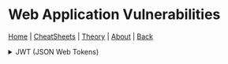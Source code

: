 # Web Application Vulnerabilities
[Home](../index.md) | [CheatSheets](../cheatsheets.md) | [Theory](../theory.md) | [About](../about.md) | [Back](../theory.md)

<details>
<summary>JWT (JSON Web Tokens)</summary>
  
  ### JWT Background:
  JWTs serve as an alternative to traditional session management and contain information about users. They are used for authentication, session handling and  implementing access control mechanisms. Unlike session cookies, JWTs store all of the information about the user on the client side which is useful for highly distributed web applications. 
  
  A JWT consists of three parts:
    * Header - Contains metadata about the token itself.
    * Payload - Contains user data and information 
    * Signature - A signature is generated by hashing the header and payload and may also be encrypted.
  
  Each component is a base64url-encoded JSON object separated by dots '.' and can be read by anybody with access to a token using a decoder. Since the data in a JWT can  be easily read and modified by anyone who has access to it, the security of JWTs relies on the presence of a cryptographic signature. 
  
  When a server issues a JWT token a signature is typically generated from the header and payload values. This involves using a secret signing key that is known only by the server and allows the server to verify that the contents of the JWT has not been modified. Since the signature is generated from the header and payload, changing any part of the JWT will result in a signature mismatch, it should be impossible to generate the correct signature for a given header and payload without knowing the secret signing key. 

  A JWT is either implemented as a JWS (JSON Web Signature) or JWE (JSON Web Encryption), these specifications define how a JWT should be implemented in practice. In most cases, people refering to JWTs are actually refering to a JWS, a JWE is similar to a JWS except the header and payload contents are encrypted rather than encoded. 
  
  ### JWT Attack Methods:
  JWT attacks are performed in an attempt to bypass authentication and access control mechanisms, if we are able to steal or forge JWTs, we might be able to perform actions on behalf of another application user and obtain sensitive information. In the worst case scenario, we might be able to elevate our privileges and take full control over user accounts. 
  
  JWT vulnerabilities typically arise due to a mishandling of the token in the application, many specifications for JWTs exist and it is often up to the developer to implement the functionality themselves. This can result in accidental vulnerabilities being introduced even if libraries are used to harden the application environment. JWT vulnerabilties are commonly found in the way the JWT signature is verified, if the server fails to properly verify a JWT signature, an attacker might be able to tamper with the values that are passed to the application via the payload field. In addition, the integrity of a JWT lies entirely on the assumption that the secret signing key remains secret, if this key is guessable via bruteforce or is leaked in some other way for example through a LFI attack, an attacker could generate a valid signature for any token. 
  
  ### Exploiting JWT Signature Verification:
  The application server does not store any information about the JWTs that it issues by design, instead each token is a self contained entity. This design provides many benefits for developers and applications but introduces a different problem, how does the server know about the original contents of the token that it issued? If the server fails to verify the signature correctly, an attacker can make arbitrary changes to the token. 
  
  Consider this example JWT token:
  
  ```
  { 
    "username": "john",
    "userType": "user"
  }
  ```
  If the server uses the username name/value pair to identify which user account to display and signature verification is flawed, an attacker could change the value to any user they wish and take over their account. Similarly, if the value of the userType name/value pair was changed to "admin", an attacker might be able to access administration functionality.
  
  ### Accepting Arbitrary Signatures:
  JWT code libraries typically provide two methods for handling tokens, one method will verify the token and the other will simply decode the token. The Node.js jsonwebtoken library provides the methods verify() for verifying the tokens signature and decode() for decoding the JWT, it could be the case that in the implementation of the JWT functionality, the developer(s) passed the token only to the decode() method and not to the verify() method beforehand. This means that the application does not perform any signature validation at all before returning application data to the user.
  
  If the server fails to validate the signature in this way, we could try changing the values in the payload section to other users or administrative usernames in an attempt to access restricted parts of the application. To do this, modify the payload values in a JWT editor such as the one provided in burpsuite and replace your token with the one you modified. If the server does not perform any signature validation you might be able to access restricted parts of the application such as user other user accounts, administration portals, etc. Remember, if the server does not perform any signature validation you won't need to change the signature of the JWT in anyway just the payload values. 
  
  ### Removing the Signature:
  The JWT header contains a parameter called 'alg' which informs the server which algorithm was used to sign the token. This is used by the server when validating the signature since it needs to know which algorithm to use to regenerate the signature from the given token:
  
  ```
  {
    "alg": "HS256",
    "typ": "JWT"
  }
  . . . . . . . . . . .
  {
    "alg": "none",
    "typ": "JWT"
   }
  ```
  
  Since JWTs are stored on the client side we can also tamper with the values specified in the header component of the token. JWTs can use different signing algorithms such as HS256 but they can also be left unsigned. If this is the case, the value of the 'alg' name/value pair can be set to 'none' which indicates an insecure JWT. Typically servers will reject tokens with no signature but this is typically done through string validation, it is sometimes possible to bypass these validation checks by using character obfuscation techniques such as character encoding or random capitalization. 
  
  It is important to note that even if a JWT is unsigned it must still contain a trailing dot '.'
  
  ### JWT Header Parameter Injections:
  The JWS specification states that only the 'alg' header parameter is required but in practice, JWT headers also known as JOSE headers can contain several other parameters. From an attackers perspective, we are interesting in the following parameters:
  
  * jwk (JSON Web Key) - Provides an embedded JSON object representing the key.
  * jku (JSON Web Key Set URL) - Provides a URL from which servers can fetch a set of keys containing the correct key.
  * kid (Key ID) - Provides an ID that servers can use to identify the correct key in cases where there are multiple keys to choose from. Depending on the format of the key, this may have a matching kid parameter.
  
  Each of these parameters are interesting to us since they tell the server which key to use when verifying the signature of a JWT, we can attempt to exploit these by injecting modified JWTs signed using our own arbitrary key rather than the servers. 
  
  #### Self Signing JWTs using the 'jwk' Parameter:
  We can inject self signed JWTs via the "jwk" parameter, the jwk parameter can be used by servers to embed their own public key directly within the token itself in jwk format. "A JWK (JSON Web Key) is a standardized format for representing keys as a JSON object." Below is an example of jwk in a JWT:
  
  ```
  {
    "kid": "ed2Nf8sb-sD6ng0-scs5390g-fFD8sfxG",
    "typ": "JWT",
    "alg": "RS256",
    "jwk": {
        "kty": "RSA",
        "e": "AQAB",
        "kid": "ed2Nf8sb-sD6ng0-scs5390g-fFD8sfxG",
        "n": "yy1wpYmffgXBxhAUJzHHocCuJolwDqql75ZWuCQ_cb33K2vh9m"
    }
  }
  ```
  In a perfect world, servers should only use a whitelist of public keys to verify the signatures in JWTs, misconfigured servers on the other hand sometimes use any key that is embedded in the jwk parameter. You can exploit this behavior by signing a modified JWT using your own RSA private key, then embedding the matching public key in the jwk header. 
  
  To perform this attack using BurpSuite we can follow the steps taken from the PortSwigger labs on JWTs:

    * In Burp, load the JWT Editor extension from the BApp store.

    * In the lab, log in to your own account and send the post-login GET /my-account request to Burp Repeater.

    * In Burp Repeater, change the path to /admin and send the request. Observe that the admin panel is only accessible when logged in as the administrator user.

    * Go to the JWT Editor Keys tab in Burp's main tab bar.

    * Click New RSA Key.

    * In the dialog, click Generate to automatically generate a new key pair, then click OK to save the key. Note that you don't need to select a key size as this will automatically be updated later.

    * Go back to the GET /admin request in Burp Repeater and switch to the extension-generated JSON Web Token tab.

    * In the payload, change the value of the sub claim to administrator.

    * At the bottom of the JSON Web Token tab, click Attack, then select Embedded JWK. When prompted, select your newly generated RSA key and click OK.

    * In the header of the JWT, observe that a jwk parameter has been added containing your public key.

    * Send the request. Observe that you have successfully accessed the admin panel.

  
  #### Self Signing JWTs using the 'jku' Parameter:
  Instead of embedding public keys directly using the 'jwk' parameter, some application servers will let you use the 'jku' header parameter to references a jwk set containing the public key. When verifiying the signature of a JWT, the server fetches the relevant key from the provided URL. A "JWK Set", is a JSON object containing an array of JWKs representing different keys:
  
  ```
  {
    "keys": [
        {
            "kty": "RSA",
            "e": "AQAB",
            "kid": "75d0ef47-af89-47a9-9061-7c02a610d5ab",
            "n": "o-yy1wpYmffgXBxhAUJzHHocCuJolwDqql75ZWuCQ_cb33K2vh9mk6GPM9gNN4Y_qTVX67WhsN3JvaFYw-fhvsWQ"
        },
        {
            "kty": "RSA",
            "e": "AQAB",
            "kid": "d8fDFo-fS9-faS14a9-ASf99sa-7c1Ad5abA",
            "n": "fc3f-yy1wpYmffgXBxhAUJzHql79gNNQ_cb33HocCuJolwDqmk6GPM4Y_qTVX67WhsN3JvaFYw-dfg6DH-asAScw"
        }
    ]
  }
  
```
 JWK sets such as the one illustrated above, are sometimes accessible at application endpoints such as /.well-known/jwks.json, secure web applications will only fetch keys from trusted domains and sources but it could be possible to use URL parsing discrepancies to bypass filtering.
  
 To perform this attack using BurpSuite we can follow the steps taken from the PortSwigger labs on JWTs:
  
  * In Burp, load the JWT Editor extension from the BApp store.

  * In the lab, log in to your own account and send the post-login GET /my-account request to Burp Repeater.

  * In Burp Repeater, change the path to /admin and send the request. Observe that the admin panel is only accessible when logged in as the administrator user.

  * Go to the JWT Editor Keys tab in Burp's main tab bar.

  * Click New RSA Key.

  * In the dialog, click Generate to automatically generate a new key pair, then click OK to save the key. Note that you don't need to select a key size as this will automatically be updated later.

  * In the browser, go to the exploit server.

  * Replace the contents of the Body section with an empty JWK Set as follows:
  
  ```
  {
      "keys": [

      ]
  }
  ```
  * Back on the JWT Editor Keys tab, right-click on the entry for the key that you just generated, then select Copy Public Key as JWK. 
  
  * Paste the JWK into the keys array on the exploit server, then store the exploit.

  * Go back to the GET /admin request in Burp Repeater and switch to the extension-generated JSON Web Token message editor tab.

  * In the header of the JWT, replace the current value of the kid parameter with the kid of the JWK that you uploaded to the exploit server.
  
  * Add a new jku parameter to the header of the JWT. Set its value to the URL of your JWK Set on the exploit server.

  * In the payload, change the value of the sub claim to administrator.

  * At the bottom of the tab, click Sign, then select the RSA key that you generated in the previous section.

  * Make sure that the Don't modify header option is selected, then click OK. The modified token is now signed with the correct signature.

  * Send the request. Observe that you have successfully accessed the admin panel.

  #### Injecting Self-Signed JWTs via the KID (Key Identifier) Parameter:
  
  Application servers often use many different keys to sign different kinds of data, JWTs are typically just one type of application data that needs signing by the server. For this reason, the header of a JWT may contain a KID parameter, this helps the server identify which key to use when verifying the signature of a JWT. 
  
  Verification keys are usually stored as a JWK Set, in this case the server may simply look for the JWK with the same KID as the token. The JWS specification does not specify a concrete structure for this ID and instead this is left to the developer, it is simply an arbitrary string. A developer might set the KID parameter to point to an entry in a database or even a file name. If the "kid" parameter is also vulnerable to directory traversal, an attacker could force the server to use an arbitrary file from the servers filesystem as the verification key. 
  
  ```
  {
    "kid": "../../path/to/file",
    "typ": "JWT",
    "alg": "HS256",
    "k": "asGsADas3421-dfh9DGN-AFDFDbasfd8-anfjkvc"
  }
  ```
  This attack vector is particularly dangerous if the server also supports JWT signing using a symmetric encryption algorithm. In this case, an attacker could point the 'kid' parameter to a predicatable static file and sign the JWT using a secret that matches the contents of the file. One of the most simplest methods do this is to use the /dev/null file on Linux based systems, since the file is empty fetching it returns a null value and we can sign the token with a Base64-encoded null byte, this will result in a valid signature. 
  
  If the server stores its verification keys in a database, the kid header parameter is also a potential vector for SQL injection attacks. 
  
  To perform this attack using BurpSuite we can follow the steps from the PortSwigger labs on JWTs:
 
  * In Burp, load the JWT Editor extension from the BApp store.

  * In the lab, log in to your own account and send the post-login GET /my-account request to Burp Repeater.

  * In Burp Repeater, change the path to /admin and send the request. Observe that the admin panel is only accessible when logged in as the administrator user.

  * Go to the JWT Editor Keys tab in Burp's main tab bar.

  * Click New Symmetric Key.

  * In the dialog, click Generate to generate a new key in JWK format. Note that you don't need to select a key size as this will automatically be updated later.

  * Replace the generated value for the k property with a Base64-encoded null byte (AA==).
  
  * Go back to the GET /admin request in Burp Repeater and switch to the extension-generated JSON Web Token message editor tab.

  * In the header of the JWT, change the value of the kid parameter to a path traversal sequence pointing to the /dev/null file:
  
  ```
    ../../../../../../../dev/null
  
  ```
  * In the JWT payload, change the value of the sub claim to administrator.

  * At the bottom of the tab, click Sign, then select the symmetric key that you generated in the previous section.

  * Make sure that the Don't modify header option is selected, then click OK. The modified token is now signed using a null byte as the secret key.

  * Send the request and observe that you have successfully accessed the admin panel.


  
</details>
